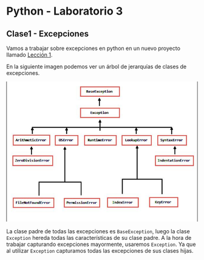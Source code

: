 # Python - Laboratorio 3

## Clase1 - Excepciones

Vamos a trabajar sobre excepciones en python en un
nuevo proyecto llamado [Lección 1](./Leccion1).

En la siguiente imagen podemos ver un árbol de jerarquías de
clases de excepciones.

![árbol de excepciones](./img/0001-excepciones.jpg)

La clase padre de todas las excepciones es `BaseException`,
luego la clase `Exception` hereda todas las características de
su clase padre. A la hora de trabajar capturando excepciones
mayormente, usaremos `Exception`.
Ya que al utilizar `Exception` capturamos todas las excepciones
de sus clases hijas.
